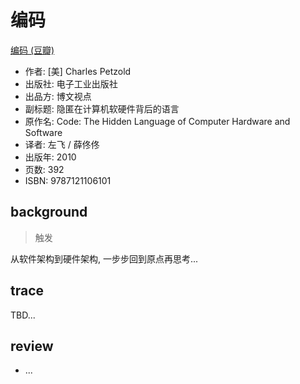 # 编码
[编码 \(豆瓣\)](https://book.douban.com/subject/4822685/)


- 作者: [美] Charles Petzold
- 出版社: 电子工业出版社
- 出品方: 博文视点
- 副标题: 隐匿在计算机软硬件背后的语言
- 原作名: Code: The Hidden Language of Computer Hardware and Software
- 译者: 左飞 / 薛佟佟
- 出版年: 2010
- 页数: 392
- ISBN: 9787121106101


## background
> 触发

从软件架构到硬件架构,
一步步回到原点再思考...

## trace

TBD...

## review

- ...



